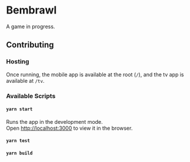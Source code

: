 # Bembrawl
A game in progress.

## Contributing

### Hosting

Once running, the mobile app is available at the root (`/`), and the tv app is available at `/tv`.

### Available Scripts

#### `yarn start`

Runs the app in the development mode.<br />
Open [http://localhost:3000](http://localhost:3000) to view it in the browser.

#### `yarn test`

#### `yarn build`
